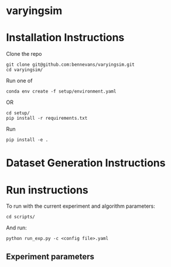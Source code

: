 # varyingsim

# Installation Instructions
Clone the repo
```
git clone git@github.com:bennevans/varyingsim.git
cd varyingsim/
```

Run one of 
```
conda env create -f setup/environment.yaml
```
OR 
```
cd setup/
pip install -r requirements.txt
```

Run 
```
pip install -e . 
```

# Dataset Generation Instructions

# Run instructions
To run with the current experiment and algorithm parameters:
```
cd scripts/
```
And run:
```
python run_exp.py -c <config file>.yaml
```

## Experiment parameters
